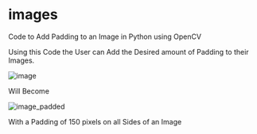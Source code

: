 # images
Code to Add Padding to an Image in Python using OpenCV

  Using this Code the User can Add the Desired amount of Padding to their Images.

  ![image](https://user-images.githubusercontent.com/86544918/183247089-5a28907d-163a-4019-9981-33b7799cc741.jpg)
  
  Will Become 

 ![image_padded](https://user-images.githubusercontent.com/86544918/183247104-97ced67f-ec5b-4faa-8f29-e4a3d1725145.jpg)
 
 With a Padding of 150 pixels on all Sides of an Image
